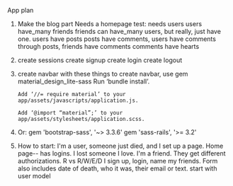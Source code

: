 App plan

1. Make the blog part 
	Needs a homepage  test: 
	needs users
	users have_many friends 
	friends can have_many users, but really, just have one. 
	users have posts
	posts have comments, users have comments through posts, 
	friends have comments
	comments have hearts
	
2. create sessions
	create signup
	create login
	create logout


3.	create navbar with these things 
		to create navbar, use gem material_design_lite-sass
		Run ‘bundle install’.

		Add ‘//= require material’ to your app/assets/javascripts/application.js.

		Add ‘@import “material”;’ to your app/assets/stylesheets/application.scss.


3. Or:  gem 'bootstrap-sass', '~> 3.3.6'
gem 'sass-rails', '>= 3.2'


4. How to start: I'm a user, someone just died, and I set up a page. Home page-- has logins. I lost someone I love.  I'm a friend. They get different authorizations. R vs R/W/E/D
	I sign up, login, name my friends. 
	Form also includes date of death, who it was, their email or text. 
	start with user model 

